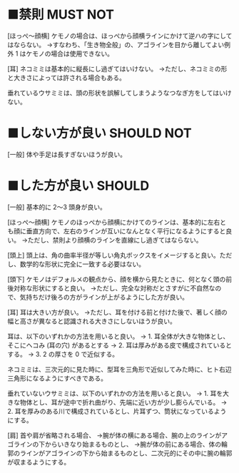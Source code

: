 ﻿# ■禁則 MUST NOT
[ほっぺ～顔横]
ケモノの場合は、ほっぺから顔横ラインにかけて逆ハの字にしてはならない。
→すなわち、「生き物全般」の、アゴラインを目から離してよい例外 1 はケモノの場合は使用できない。

[耳]
ネコミミは基本的に縦長にし過ぎてはいけない。
→ただし、ネコミミの形と大きさによっては許される場合もある。

垂れているウサミミは、頭の形状を誤解してしまうようなつなぎ方をしてはいけない。

# ■しない方が良い SHOULD NOT
[一般]
体や手足は長すぎないほうが良い。

# ■した方が良い SHOULD
[一般]
基本的に 2～3 頭身が良い。

[ほっぺ～顔横]
ケモノのほっぺから顔横にかけてのラインは、基本的に左右とも顔に垂直方向で、左右のラインが互いになんとなく平行になるようにすると良い。
→ただし、禁則より顔横のラインを直線にし過ぎてはならない。

[頭上]
頭上は、角の曲率半径が等しい角丸ボックスをイメージすると良い。ただし、数学的な形状に完全に一致する必要はない。

[頭下]
ケモノはデフォルメの観点から、顔を横から見たときに、何となく頭の前後対称な形状にすると良い。
→ただし、完全な対称だとさすがに不自然なので、気持ちだけ後ろの方がラインが上がるようにした方が良い。

[耳]
耳は大きい方が良い。
→ただし、耳を付ける前と付けた後で、著しく顔の幅と高さが異なると認識される大きさにしないほうが良い。

耳は、以下のいずれかの方法を用いると良い。
→ 1. 耳全体が大きな物体とし、そこにヘコみ (耳の穴) があるとする
→ 2. 耳は厚みがある皮で構成されているとする。
→ 3. 2 の厚さを 0 で近似する。

ネコミミは、三次元的に見た時に、型耳を三角形で近似してみた時に、ヒト右辺三角形になるようにすべきである。

垂れていないウサミミは、以下のいずれかの方法を用いると良い。
→ 1. 耳を大きな物体とし、耳が途中で折れ曲がり、先端に近い方が少し膨らんでいる。
→ 2. 耳を厚みのある川で構成されているとし、片耳ずつ、筒状になっているようにする。

[肩]
首や肩が省略される場合、
→腕が体の横にある場合、腕の上のラインがアゴラインの下からいきなり始まるものとし、
→腕が体の前にある場合、体の輪郭のラインがアゴラインの下から始まるものとし、二次元的にその中に腕の輪郭が収まるようにする。

